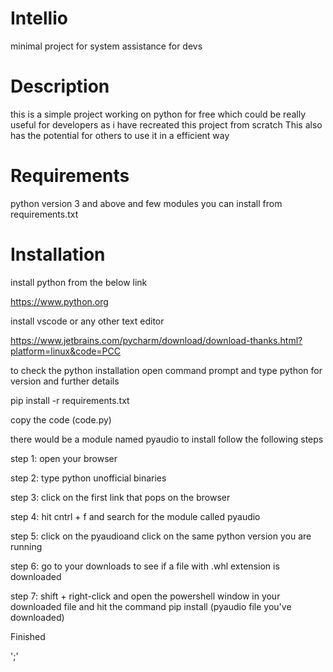 # Intellio
minimal project for system assistance for devs


# Description 
this is a simple project working on python for free which could be really useful for developers as i have recreated this project from scratch
This also has the potential for others to use it in a efficient way

# Requirements


python version 3 and above
and few modules you can install from requirements.txt



# Installation

install python from the below link

https://www.python.org

install vscode or any other text editor

https://www.jetbrains.com/pycharm/download/download-thanks.html?platform=linux&code=PCC

to check the python installation 
open command prompt and type python for version and further details

pip install -r requirements.txt

copy the code (code.py)

there would be a module named pyaudio
to install follow the following steps

step 1: open your browser

step 2: type python unofficial binaries

step 3: click on the first link that pops on the browser

step 4: hit cntrl + f and search for the module called pyaudio

step 5: click on the pyaudioand click on the same python version you are running 

step 6: go to your downloads to see if a file with .whl extension is downloaded

step 7: shift + right-click and open the powershell window in your downloaded file and hit the command pip install (pyaudio file you've downloaded)

Finished

';'




